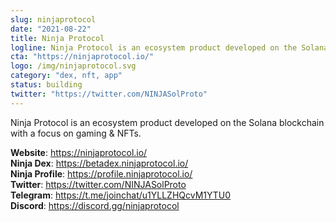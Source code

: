 ```yaml
---
slug: ninjaprotocol
date: "2021-08-22"
title: Ninja Protocol
logline: Ninja Protocol is an ecosystem product developed on the Solana blockchain with a focus on gaming & NFTs.
cta: "https://ninjaprotocol.io/"
logo: /img/ninjaprotocol.svg
category: "dex, nft, app"
status: building
twitter: "https://twitter.com/NINJASolProto"
---
```


Ninja Protocol is an ecosystem product developed on the Solana blockchain with a focus on gaming & NFTs.

<b>Website</b>: https://ninjaprotocol.io/ </br>
<b>Ninja Dex</b>: https://betadex.ninjaprotocol.io/ </br>
<b>Ninja Profile</b>: https://profile.ninjaprotocol.io/ </br>
<b>Twitter</b>: https://twitter.com/NINJASolProto </br>
<b>Telegram</b>: https://t.me/joinchat/u1YLLZHQcvM1YTU0 </br>
<b>Discord</b>: https://discord.gg/ninjaprotocol </br>
